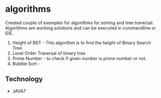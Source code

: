 # algorithms

Created couple of examples for algorithms for sorting and tree traversal. Algorithms are working solutions and can be executed in commandline or IDE. 

1. Height of BST - This algorithm is to find the height of Binary Search Tree.
2. Level Order Traversal of binary tree  
3. Prime Number - to check if given number is prime number or not.
4. Bubble Sort - 

Technology
-------------------
* JAVA7

